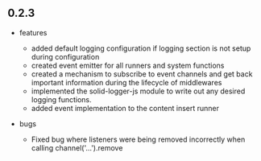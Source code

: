## 0.2.3

* features
    * added default logging configuration if logging section is not setup during configuration
    * created event emitter for all runners and system functions
    * created a mechanism to subscribe to event channels and get back important information during the lifecycle of middlewares
    * implemented the solid-logger-js module to write out any desired logging functions.
    * added event implementation to the content insert runner

* bugs
    * Fixed bug where listeners were being removed incorrectly when calling channel('...').remove